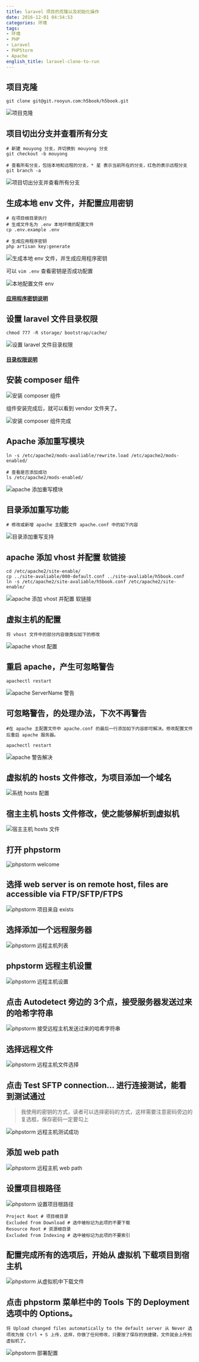 ```yaml
---
title: laravel 项目的克隆以及初始化操作
date: 2016-12-01 04:54:53
categories: 环境
tags:
- 环境
- PHP
- Laravel
- PHPStorm
- Apache
english_title: laravel-clone-to-run
---
```


## 项目克隆

`git clone git@git.rooyun.com:h5book/h5book.git`

![项目克隆](item_clone.png)

## 项目切出分支并查看所有分支

    # 新建 mouyong 分支，并切换到 mouyong 分支
    git checkout -b mouyong

    # 查看所有分支，包括本地和远程的分支，* 星 表示当前所在的分支，红色的表示远程分支
    git branch -a

![项目切出分支并查看所有分支](item_git_checkout.png)

## 生成本地 env 文件，并配置应用密钥

    # 在项目根目录执行
    # 生成文件名为 .env 本地环境的配置文件
    cp .env.example .env

    # 生成应用程序密钥
    php artisan key:generate

![生成本地 env 文件，并生成应用程序密钥](key_generate.png)

可以 `vim .env` 查看密钥是否成功配置

![本地配置文件 env](env.png)

#### [应用程序密钥说明](https://laravel-china.org/docs/5.3/installation#应用程序密钥)

## 设置 laravel 文件目录权限

    chmod 777 -R storage/ bootstrap/cache/

![设置 laravel 文件目录权限](change_jurisdiction.png)

#### [目录权限说明](https://laravel-china.org/docs/5.3/installation#目录权限)

## 安装 composer 组件

![安装 composer 组件](composer-install.png)

组件安装完成后，就可以看到 vendor 文件夹了。

![安装 composer 组件完成](composer-install-ok.png)

## Apache 添加重写模块

    ln -s /etc/apache2/mods-avaliable/rewrite.load /etc/apache2/mods-enabled/

    # 查看是否添加成功
    ls /etc/apache2/mods-enabled/

![apache 添加重写模块](rewrite_mod_add.png)

## 目录添加重写功能

    # 修改或新增 apache 主配置文件 apache.conf 中的如下内容

![目录添加重写支持](dir_add_rewrite.png)

## apache 添加 vhost 并配置 软链接

    cd /etc/apache2/site-enable/
    cp ../site-avaliable/000-default.conf ../site-avaliable/h5book.conf
    ln -s /etc/apache2/site-avaliable/h5book.conf /etc/apache2/site-enable/

![apache 添加 vhost 并配置 软链接](apache_vhost.png)

## 虚拟主机的配置

    将 vhost 文件中的部分内容做类似如下的修改

![apache vhost 配置](vhost_setting.png)

## 重启 apache，产生可忽略警告

    apachectl restart

![apache ServerName 警告](apache_server_notice.png)

## 可忽略警告，的处理办法，下次不再警告

    #在 apache 主配置文件中 apache.conf 的最后一行添加如下内容即可解决。修改配置文件后重启 apache 服务器。

    apachectl restart

![apache 警告解决](apache_notice.png)

## 虚拟机的 hosts 文件修改，为项目添加一个域名

![系统 hosts 配置](hosts.png)

## 宿主主机 hosts 文件修改，使之能够解析到虚拟机

![宿主主机 hosts 文件](master_host.png)

## 打开 phpstorm

![phpstorm welcome](phpstorm_welcome.png)

## 选择 web server is on remote host, files are accessible via FTP/SFTP/FTPS

![phpstorm 项目来自 exists](phpstorm_from_exists.png)

## 选择添加一个远程服务器

![phpstorm 远程主机列表](phpstorm_remote_list.png)

## phpstorm 远程主机设置

![phpstorm 远程主机设置](phpstorm_remote_setting.png)

## 点击 Autodetect 旁边的 3个点，接受服务器发送过来的哈希字符串

![phpstorm 接受远程主机发送过来的哈希字符串](phpstorm_remote_test_confirm.png)

## 选择远程文件

![phpstorm 远程主机文件选择](phpstorm_remote_test_select.png)

## 点击 Test SFTP connection... 进行连接测试，能看到测试通过

> 我使用的密钥的方式，读者可以选择密码的方式，这样需要注意密码旁边的复选框，保存密码一定要勾上

![phpstorm 远程主机测试成功](phpstorm_remote_test.png)

## 添加 web path

![phpstorm 远程主机 web path](phpstorm_remote_webpath.png)

## 设置项目根路径

![phpstorm 设置项目根路径](phpstorm_remote_set_root.png)

    Project Root # 项目根目录
    Excluded from Download # 选中被标记为此项的不要下载
    Resource Root # 资源根目录
    Excluded from Indexing # 选中被标记为此项的不要索引

## 配置完成所有的选项后，开始从 虚拟机 下载项目到宿主机

![phpstorm 从虚拟机中下载文件](phpstorm_remote_download.png)

## 点击 phpstorm 菜单栏中的 Tools 下的 Deployment 选项中的 Options。

    将 Upload changed files automatically to the default server 从 Never 选项改为按 Ctrl + S 上传，这样，你做了任何修改，只要按了保存的快捷键，文件就会上传到虚拟机了。

![phpstorm 部署配置](phpstorm_deployment.png)
